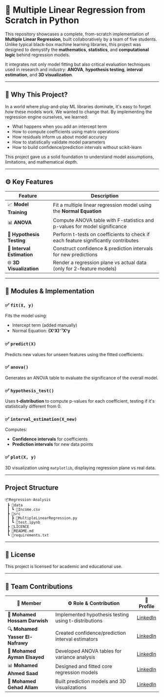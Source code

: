 # 🧮 Multiple Linear Regression from Scratch in Python

This repository showcases a complete, from-scratch implementation of **Multiple Linear Regression**, built collaboratively by a team of five students. Unlike typical black-box machine learning libraries, this project was designed to demystify the **mathematics**, **statistics**, and **computational logic** behind regression models.

It integrates not only model fitting but also critical evaluation techniques used in research and industry: **ANOVA**, **hypothesis testing**, **interval estimation**, and **3D visualization**.

---

## 🧠 Why This Project?

In a world where plug-and-play ML libraries dominate, it's easy to forget *how* these models work. We wanted to change that. By implementing the regression engine ourselves, we learned:

- What happens when you add an intercept term
- How to compute coefficients using matrix operations
- How residuals inform us about model accuracy
- How to statistically validate model parameters
- How to build confidence/prediction intervals without scikit-learn

This project gave us a solid foundation to understand model assumptions, limitations, and mathematical depth.

---

## ⚙️ Key Features

| Feature                         | Description                                                                 |
|---------------------------------|-----------------------------------------------------------------------------|
| 📈 **Model Training**           | Fit a multiple linear regression model using the **Normal Equation**       |
| 📊 **ANOVA**                    | Compute ANOVA table with F-statistics and p-values for model significance  |
| 🔬 **Hypothesis Testing**       | Perform t-tests on coefficients to check if each feature significantly contributes |
| 📏 **Interval Estimation**      | Construct confidence & prediction intervals for new predictions            |
| 🌐 **3D Visualization**         | Render a regression plane vs actual data (only for 2-feature models)       |

---

## 📎 Modules & Implementation

### ✅ `fit(X, y)`

Fits the model using:

- Intercept term (added manually)
- Normal Equation:  **(XᵀX)⁻¹Xᵀy**

### ✅ `predict(X)`

Predicts new values for unseen features using the fitted coefficients.

### ✅ `anova()`

Generates an ANOVA table to evaluate the significance of the overall model.

### ✅ `hypothesis_test()`

Uses **t-distribution** to compute p-values for each coefficient, testing if it's statistically different from 0.

### ✅ `interval_estimation(X_new)`

Computes:

- **Confidence intervals** for coefficients
- **Prediction intervals** for new data points

### ✅ `plot(X, y)`

3D visualization using `matplotlib`, displaying regression plane vs real data.

---

## Project Structure

```text
📦Regression-Analysis
 ┣ 📂data
 ┃ ┗ 📜Income.csv
 ┣ 📂src
 ┃ ┣ 📜MultipleLinearRegression.py
 ┃ ┗ 📜test.ipynb
 ┣ 📜LICENCE
 ┣ 📜README.md
 ┗ 📜requirements.txt
 ```

 ---

## 📃 License

This project is licensed for academic and educational use.

---

## 👥 Team Contributions

| 👤 **Member**       | ⚙️ **Role & Contribution**                                                                 | 🔗 **Profile**                                 |
|--------------------|---------------------------------------------------------------------------------------------|------------------------------------------------|
| 🧠 **Mohamed Hossam Darwish**  | Implemented hypothesis testing using t-distributions     | [LinkedIn](https://www.linkedin.com/in/mohammed-hossam-6047ab30b/) |
| 🔍 **Mohamed Yasser El-Nafrawy**      | Created confidence/prediction interval estimators | [LinkedIn](https://www.linkedin.com/in/mohamed-yasser-5a56672ab/)   |
| 🤖 **Mohamed Ayman Elsayed**      | Developed ANOVA tables for variance analysis    | [LinkedIn](https://www.linkedin.com/in/mohamed-ayman-52053328a/)   |
| 📊 **Mohamed Ahmed Saad**      | Designed and fitted core regression models   | [LinkedIn](https://www.linkedin.com/in/mohamed-ahmed-547420326/)   |
| 🧹 **Mohamed Gehad Allam**      | Built prediction models and 3D visualizations    | [LinkedIn](https://www.linkedin.com/in/mohamed-gehad-82a726329/)   |
